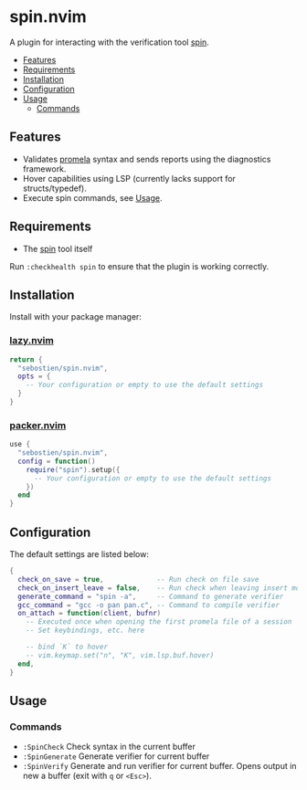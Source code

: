 # spin.nvim

A plugin for interacting with the verification tool [spin].

<!--toc:start-->
- [Features](#features)
- [Requirements](#requirements)
- [Installation](#installation)
- [Configuration](#configuration)
- [Usage](#usage)
    - [Commands](#commands)
<!--toc:end-->


## Features

- Validates [promela] syntax and sends reports using the diagnostics framework.
- Hover capabilities using LSP (currently lacks support for structs/typedef).
- Execute spin commands, see [Usage](#usage).

## Requirements

- The [spin] tool itself

Run `:checkhealth spin` to ensure that the plugin is working correctly.

## Installation

Install with your package manager:

### [lazy.nvim](https://github.com/folke/lazy.nvim)

```lua
return {
  "sebostien/spin.nvim",
  opts = {
    -- Your configuration or empty to use the default settings
  }
}
```

### [packer.nvim](https://github.com/wbthomason/packer.nvim)

```lua
use {
  "sebostien/spin.nvim",
  config = function()
    require("spin").setup({
      -- Your configuration or empty to use the default settings
    })
  end
}
```

## Configuration

The default settings are listed below:

```lua
{
  check_on_save = true,             -- Run check on file save
  check_on_insert_leave = false,    -- Run check when leaving insert mode
  generate_command = "spin -a",     -- Command to generate verifier
  gcc_command = "gcc -o pan pan.c", -- Command to compile verifier
  on_attach = function(client, bufnr)
    -- Executed once when opening the first promela file of a session
    -- Set keybindings, etc. here

    -- bind `K` to hover
    -- vim.keymap.set("n", "K", vim.lsp.buf.hover)
  end,
}
```

## Usage

### Commands

- `:SpinCheck`    Check syntax in the current buffer
- `:SpinGenerate` Generate verifier for current buffer
- `:SpinVerify`   Generate and run verifier for current buffer.
                  Opens output in new a buffer (exit with `q` or `<Esc>`).


[promela]: https://en.wikipedia.org/wiki/Promela
[spin]: https://spinroot.com/spin/whatispin.html
